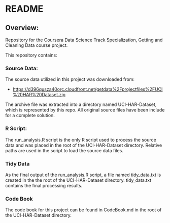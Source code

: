 # README

## Overview:
Repository for the Coursera Data Science Track Specialization, Getting and Cleaning 
Data course project.

This repository contains:


### Source Data:
The source data utilized in this project was downloaded from:

* https://d396qusza40orc.cloudfront.net/getdata%2Fprojectfiles%2FUCI%20HAR%20Dataset.zip

The archive file was extracted into a directory named UCI-HAR-Dataset, which is 
represented by this repo.  All original source files have been include for a 
complete solution.


### R Script:
The run\_analysis.R script is the only R script used to process the source 
data and was placed in the root of the UCI-HAR-Dataset directory.  Relative paths 
are used in the script to load the source data files.


### Tidy Data
As the final output of the run\_analysis.R script, a file named tidy\_data.txt 
is created in the the root of the UCI-HAR-Dataset directory.  tidy\_data.txt 
contains the final processing results.


### Code Book
The code book for this project can be found in CodeBook.md in the root of the 
UCI-HAR-Dataset directory.



